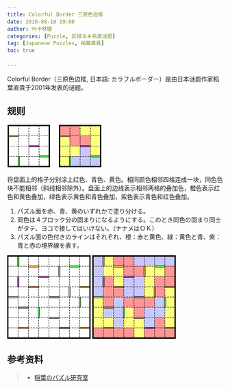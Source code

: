 ```yaml
---
title: Colorful Border 三原色边框
date: 2018-08-18 19:08
author: 叶卡林娜
categories: [Puzzle, 区域与关系类谜题]
tag: [Japanese Puzzles, 稲葉直貴]
toc: true

---
```


Colorful Border（三原色边框, 日本語:  カラフルボーダー）是由日本谜题作家稻葉直貴于2001年发表的谜题。

## 规则

![Colorful Border 小型例题，作者：稲葉直貴](/images/colorfulborder.png)

将盘面上的格子分别涂上红色、青色、黄色。相同颜色相邻四格连成一块，同色色块不能相邻（斜线相邻除外）。盘面上的边线表示相邻两格的叠加色，橙色表示红色和黄色叠加，绿色表示黄色和青色叠加，紫色表示青色和红色叠加。


1. パズル面を赤、青、黄のいずれかで塗り分ける。
2. 同色は４ブロック分の固まりになるようにする。このとき同色の固まり同士 がタテ、ヨコで接してはいけない。（ナナメはＯＫ）
3. パズル面の色付きのラインはそれぞれ、橙：赤と黄色、緑：黄色と青、紫：青と赤の境界線を表す。


![Colorful Border 例题，作者：稲葉直貴](/images/colorfulborder_e.png)
![Colorful Border 例题解答](/images/colorfulborder_a.png)

## 参考资料

> - [稲葉のパズル研究室](http://inabapuzzle.com/honkaku/border.html)
